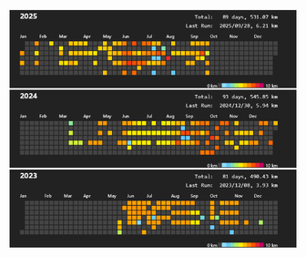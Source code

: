 ![2025](https://github.com/prime167/MyRunningLog/blob/main/data/2025.png?)
![2024](https://github.com/prime167/MyRunningLog/blob/main/data/2024.png?)
![2023](https://github.com/prime167/MyRunningLog/blob/main/data/2023.png?)
